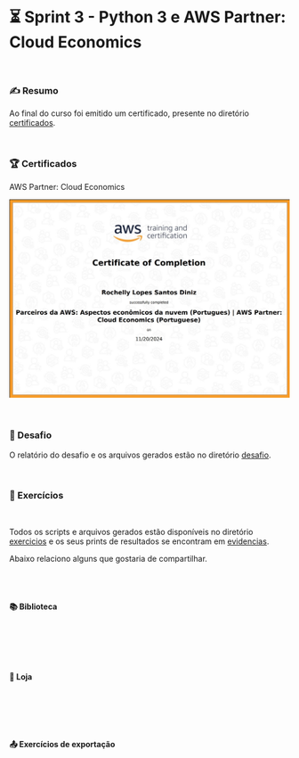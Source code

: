 # :hourglass_flowing_sand: Sprint 3 - Python 3 e AWS Partner: Cloud Economics

<br>

### :writing_hand: Resumo

Ao final do curso foi emitido um certificado, presente no diretório [certificados](/sprint_3/certificados/).

<br>

### :trophy: Certificados

AWS Partner: Cloud Economics

![AWS Partner: Cloud Economics](/sprint_3/certificados/s3_AWS-Partner-Cloud-Economics-Essentials.jpg)

<br>

### :jigsaw: Desafio

 O relatório do desafio e os arquivos gerados estão no diretório [desafio](/sprint_3/desafio/README.md).

<br>

### :brain: Exercícios

<br>

Todos os scripts e arquivos gerados estão disponíveis no diretório [exercicios](/sprint_3/exercicios/) e os seus prints de resultados se encontram em [evidencias](/sprint_3/evidencias/evid_exercicios/).

Abaixo relaciono alguns que gostaria de compartilhar.

<br><br>

#### :books: Biblioteca

<br>


<br><br>

#### :shopping_cart: Loja

<br>


<br><br>

#### :outbox_tray: Exercícios de exportação

